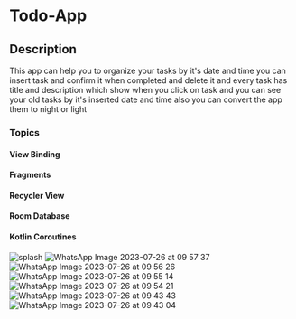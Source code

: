 # Todo-App
## Description
This app can help you to organize your tasks by it's date and time
you can insert task and confirm it when completed and delete it and every task has title and description which show when you click on task and you can see your old tasks by it's inserted date and time also you can convert the app them to night or light
### Topics
#### View Binding
#### Fragments
#### Recycler View
#### Room Database
#### Kotlin Coroutines

![splash](https://github.com/Mohamed00-Hany/Todo-App/assets/123842448/858f884d-a0a2-4f08-b216-fda0ed31da22)
![WhatsApp Image 2023-07-26 at 09 57 37](https://github.com/Mohamed00-Hany/Todo-App/assets/123842448/e544a56f-10ec-4264-9faa-cddc9acee4bd) ![WhatsApp Image 2023-07-26 at 09 56 26](https://github.com/Mohamed00-Hany/Todo-App/assets/123842448/1e55b577-b6ce-42a2-97ad-bac2e131798c) ![WhatsApp Image 2023-07-26 at 09 55 14](https://github.com/Mohamed00-Hany/Todo-App/assets/123842448/90584b40-b94d-4567-a532-76a7365e8916) ![WhatsApp Image 2023-07-26 at 09 54 21](https://github.com/Mohamed00-Hany/Todo-App/assets/123842448/23c24806-b4e0-418c-99e2-7c13e9d6e4f2) ![WhatsApp Image 2023-07-26 at 09 43 43](https://github.com/Mohamed00-Hany/Todo-App/assets/123842448/83d557a9-31f0-4b99-8d74-50d12459dfb5) ![WhatsApp Image 2023-07-26 at 09 43 04](https://github.com/Mohamed00-Hany/Todo-App/assets/123842448/a5730c96-5642-4baf-92f2-3c1e3a3a5ed9)
